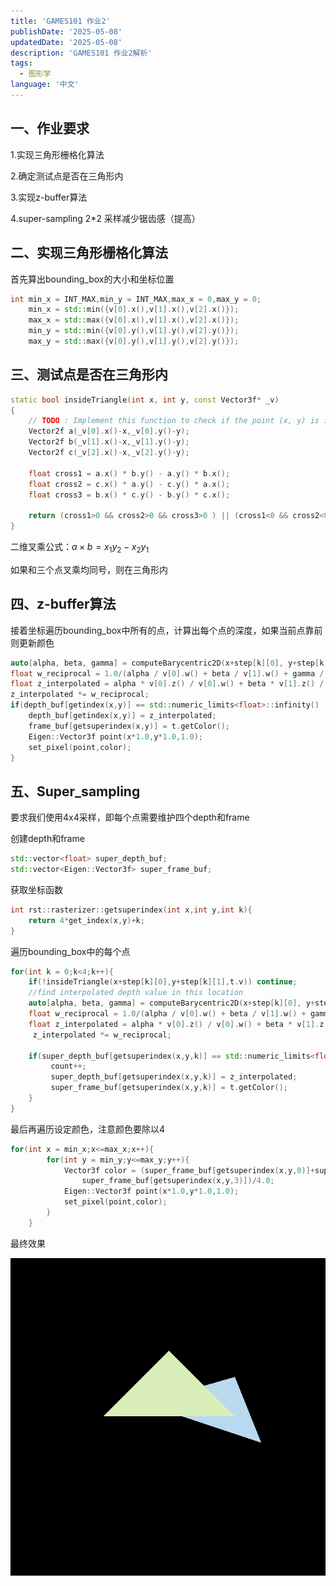 ```yaml
---
title: 'GAMES101 作业2'
publishDate: '2025-05-08'
updatedDate: '2025-05-08'
description: 'GAMES101 作业2解析'
tags:
  - 图形学
language: '中文'
---
```

## 一、作业要求

1.实现三角形栅格化算法

2.确定测试点是否在三角形内

3.实现z-buffer算法

4.super-sampling 2*2 采样减少锯齿感（提高）

## 二、实现三角形栅格化算法

首先算出bounding_box的大小和坐标位置

```cpp
int min_x = INT_MAX,min_y = INT_MAX,max_x = 0,max_y = 0;
    min_x = std::min({v[0].x(),v[1].x(),v[2].x()});
    max_x = std::max({v[0].x(),v[1].x(),v[2].x()});
    min_y = std::min({v[0].y(),v[1].y(),v[2].y()});
    max_y = std::max({v[0].y(),v[1].y(),v[2].y()});
```

## 三、测试点是否在三角形内

```cpp
static bool insideTriangle(int x, int y, const Vector3f* _v)
{   
    // TODO : Implement this function to check if the point (x, y) is inside the triangle represented by _v[0], _v[1], _v[2]
    Vector2f a(_v[0].x()-x,_v[0].y()-y);
    Vector2f b(_v[1].x()-x,_v[1].y()-y);
    Vector2f c(_v[2].x()-x,_v[2].y()-y);

    float cross1 = a.x() * b.y() - a.y() * b.x();
    float cross2 = c.x() * a.y() - c.y() * a.x();
    float cross3 = b.x() * c.y() - b.y() * c.x();

    return (cross1>0 && cross2>0 && cross3>0 ) || (cross1<0 && cross2<0 && cross3<0);
}
```

二维叉乘公式：$a\times b = x_1y_2-x_2y_1$

如果和三个点叉乘均同号，则在三角形内

## 四、z-buffer算法

接着坐标遍历bounding_box中所有的点，计算出每个点的深度，如果当前点靠前则更新颜色

```cpp
auto[alpha, beta, gamma] = computeBarycentric2D(x+step[k][0], y+step[k][1], t.v);
float w_reciprocal = 1.0/(alpha / v[0].w() + beta / v[1].w() + gamma / v[2].w());
float z_interpolated = alpha * v[0].z() / v[0].w() + beta * v[1].z() / v[1].w() + gamma * v[2].z() / v[2].w();
z_interpolated *= w_reciprocal;
if(depth_buf[getindex(x,y)] == std::numeric_limits<float>::infinity() || z_interpolated > depth_buf[getindex(x,y)]){
    depth_buf[getindex(x,y)] = z_interpolated;
    frame_buf[getsuperindex(x,y)] = t.getColor();
    Eigen::Vector3f point(x*1.0,y*1.0,1.0);
    set_pixel(point,color);
}
```

## 五、Super_sampling

要求我们使用4x4采样，即每个点需要维护四个depth和frame

创建depth和frame

```cpp
std::vector<float> super_depth_buf;
std::vector<Eigen::Vector3f> super_frame_buf;
```

获取坐标函数

```cpp
int rst::rasterizer::getsuperindex(int x,int y,int k){
    return 4*get_index(x,y)+k;
}
```

遍历bounding_box中的每个点

```cpp
for(int k = 0;k<4;k++){
    if(!insideTriangle(x+step[k][0],y+step[k][1],t.v)) continue;
    //find interpolated depth value in this location
    auto[alpha, beta, gamma] = computeBarycentric2D(x+step[k][0], y+step[k][1], t.v);
    float w_reciprocal = 1.0/(alpha / v[0].w() + beta / v[1].w() + gamma / v[2].w());
    float z_interpolated = alpha * v[0].z() / v[0].w() + beta * v[1].z() / v[1].w() + gamma * v[2].z() / v[2].w();
     z_interpolated *= w_reciprocal;

    if(super_depth_buf[getsuperindex(x,y,k)] == std::numeric_limits<float>::infinity() || z_interpolated > super_depth_buf[getsuperindex(x,y,k)]){
         count++;
         super_depth_buf[getsuperindex(x,y,k)] = z_interpolated;
         super_frame_buf[getsuperindex(x,y,k)] = t.getColor();
    }
}
```

最后再遍历设定颜色，注意颜色要除以4

```cpp
for(int x = min_x;x<=max_x;x++){
        for(int y = min_y;y<=max_y;y++){
            Vector3f color = (super_frame_buf[getsuperindex(x,y,0)]+super_frame_buf[getsuperindex(x,y,1)]+super_frame_buf[getsuperindex(x,y,2)]+
                super_frame_buf[getsuperindex(x,y,3)])/4.0;
            Eigen::Vector3f point(x*1.0,y*1.0,1.0);
            set_pixel(point,color);
        }
    }
```

最终效果

![1](./games101pa2-1.png)
